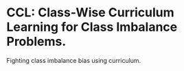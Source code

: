 # CCL: Class-Wise Curriculum Learning for Class Imbalance Problems.
Fighting class imbalance bias using curriculum.
